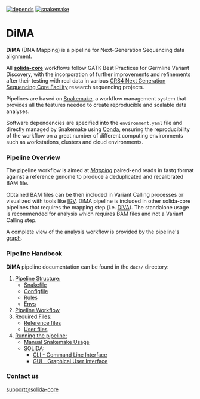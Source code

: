 [![depends](https://img.shields.io/badge/depends%20from-bioconda-brightgreen.svg)](http://bioconda.github.io/)
[![snakemake](https://img.shields.io/badge/snakemake-5.3-brightgreen.svg)](https://snakemake.readthedocs.io/en/stable/)

# DiMA
**DiMA** (DNA Mapping) is a pipeline for Next-Generation Sequencing data alignment.

All **[solida-core](https://github.com/solida-core)** workflows follow GATK Best Practices for Germline Variant Discovery, with the incorporation of further improvements and refinements after their testing with real data in various [CRS4 Next Generation Sequencing Core Facility](http://next.crs4.it) research sequencing projects.

Pipelines are based on [Snakemake](https://snakemake.readthedocs.io/en/stable/), a workflow management system that provides all the features needed to create reproducible and scalable data analyses.

Software dependencies are specified into the `environment.yaml` file and directly managed by Snakemake using [Conda](https://docs.conda.io/en/latest/miniconda.html), ensuring the reproducibility of the workflow on a great number of different computing environments such as workstations, clusters and cloud environments.


### Pipeline Overview
The pipeline workflow is aimed at [_Mapping_](docs/dima_workflow.md#mapping) paired-end reads in fastq format against a reference genome to produce a deduplicated and recalibrated BAM file.

Obtained BAM files can be then included in Variant Calling processes or visualized with tools like [IGV]().
DiMA pipeline is included in other solida-core pipelines that requires the mapping step (i.e. [DiVA]()). 
The standalone usage is recommended for analysis which requires BAM files and not a Variant Calling step.

A complete view of the analysis workflow is provided by the pipeline's [graph](images/dima.png).



### Pipeline Handbook
**DiMA** pipeline documentation can be found in the `docs/` directory:


1. [Pipeline Structure:](https://github.com/solida-core/docs/blob/master/pipeline_structure.md)
    * [Snakefile](https://github.com/solida-core/docs/blob/master/pipeline_structure.md#snakefile)
    * [Configfile](https://github.com/solida-core/docs/blob/master/pipeline_structure.md#configfile)
    * [Rules](https://github.com/solida-core/docs/blob/master/pipeline_structure.md#rules)
    * [Envs](https://github.com/solida-core/docs/blob/master/pipeline_structure.md#envs)
2. [Pipeline Workflow](docs/dima_workflow.md)
3. [Required Files:]()
    * [Reference files](docs/reference_files.md)
    * [User files](docs/user_files.md)
4. [Running the pipeline:]()
    * [Manual Snakemake Usage](docs/dima_snakemake.md)
    * [SOLIDA:]()
        * [CLI - Command Line Interface](https://github.com/solida-core/solida/blob/master/README.md)
        * [GUI - Graphical User Interface]()






### Contact us
[support@solida-core](mailto:m.massidda@crs4.it) 
